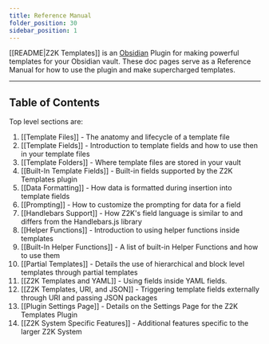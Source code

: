```yaml
---
title: Reference Manual
folder_position: 30
sidebar_position: 1
---
```

[[README|Z2K Templates]] is an [Obsidian](https://obsidian.md) Plugin for making powerful templates for your Obsidian vault. These doc pages serve as a Reference Manual for how to use the plugin and make supercharged templates.

---
## Table of Contents

Top level sections are:
1. [[Template Files]] - The anatomy and lifecycle of a template file
2. [[Template Fields]] - Introduction to template fields and how to use then in your template files
3. [[Template Folders]] - Where template files are stored in your vault
4. [[Built-In Template Fields]] - Built-in fields supported by the Z2K Templates plugin
5. [[Data Formatting]] - How data is formatted during insertion into template fields
6. [[Prompting]] - How to customize the prompting for data for a field
7. [[Handlebars Support]] - How Z2K's field language is similar to and differs from the Handlebars.js library
8. [[Helper Functions]] - Introduction to using helper functions inside templates
9. [[Built-In Helper Functions]] - A list of built-in Helper Functions and how to use them
10. [[Partial Templates]] - Details the use of hierarchical and block level templates through partial templates
11. [[Z2K Templates and YAML]] - Using fields inside YAML fields.
12. [[Z2K Templates, URI, and JSON]] - Triggering template fields externally through URI and passing JSON packages
13. [[Plugin Settings Page]] - Details on the Settings Page for the Z2K Templates Plugin
14. [[Z2K System Specific Features]] - Additional features specific to the larger Z2K System


